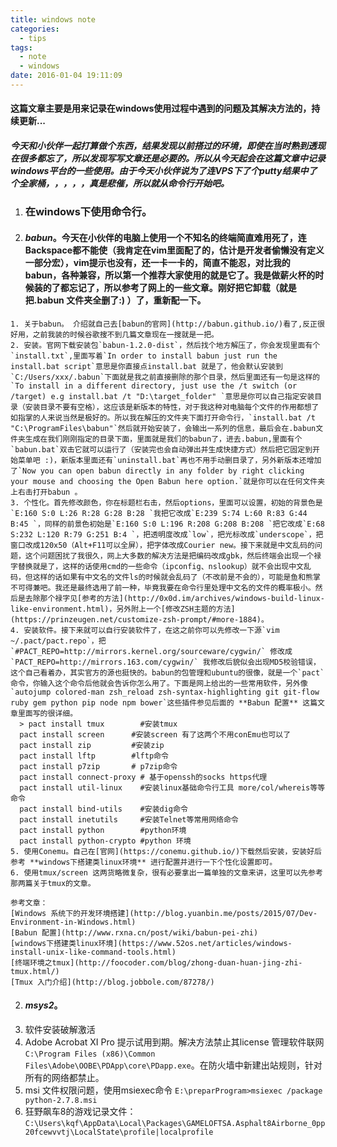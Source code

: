 ```yaml
---
title: windows note
categories:
  - tips
tags:
  - note
  - windows
date: 2016-01-04 19:11:09
---
```


#### 这篇文章主要是用来记录在windows使用过程中遇到的问题及其解决方法的，持续更新...
##### 今天和小伙伴一起打算做个东西，结果发现以前搭过的环境，即使在当时熟到透现在很多都忘了，所以发现写写文章还是必要的。所以从今天起会在这篇文章中记录windows平台的一些使用。由于今天小伙伴说为了连VPS下了个putty结果中了个全家桶，，，，，真是悲催，所以就从命令行开始吧。

1. ### 在windows下使用命令行。
  1.  #### ***babun***。今天在小伙伴的电脑上使用一个不知名的终端简直难用死了，连Backspace都不能使（我肯定在vim里面配了的，估计是开发者偷懒没有定义一部分宏），vim提示也没有，还一卡一卡的，简直不能忍，对比我的babun，各种兼容，所以第一个推荐大家使用的就是它了。我是做薪火杯的时候装的了都忘记了，所以参考了网上的一些文章。刚好把它卸载（就是把.babun 文件夹全删了:) ）了，重新配一下。
    1. 关于babun。 介绍就自己去[babun的官网](http://babun.github.io/)看了,反正很好用，之前我装的时候谷歌搜不到几篇文章现在一搜就是一把。
    2. 安装。官网下载安装包`babun-1.2.0-dist`，然后找个地方解压了，你会发现里面有个`install.txt`,里面写着`In order to install babun just run the install.bat script`意思是你直接点install.bat 就是了，他会默认安装到`C:/Users/xxx/.babun`下面就是我之前直接删除的那个目录，然后里面还有一句是这样的`To install in a different directory, just use the /t switch (or /target) e.g install.bat /t "D:\target_folder" `意思是你可以自己指定安装目录（安装目录不要有空格），这应该是新版本的特性，对于我这种对电脑每个文件的作用都想了如指掌的人来说当然是极好的。所以我在解压的文件夹下面打开命令行，`install.bat /t "C:\ProgramFiles\babun"`然后就开始安装了，会输出一系列的信息，最后会在.babun文件夹生成在我们刚刚指定的目录下面，里面就是我们的babun了，进去.babun,里面有个`babun.bat`双击它就可以运行了（安装完也会自动弹出并生成快捷方式）然后把它固定到开始菜单吧 :)，新版本里面还有`uninstall.bat`再也不用手动删目录了，另外新版本还增加了`Now you can open babun directly in any folder by right clicking your mouse and choosing the Open Babun here option.`就是你可以在任何文件夹上右击打开babun 。
    3. 个性化。首先修改颜色，你在标题栏右击，然后options，里面可以设置，初始的背景色是`E:160 S:0 L:26 R:28 G:28 B:28 `我把它改成`E:239 S:74 L:60 R:83 G:44 B:45 `，同样的前景色初始是`E:160 S:0 L:196 R:208 G:208 B:208 `把它改成`E:68 S:232 L:120 R:79 G:251 B:4 `，把透明度改成`low`，把光标改成`underscope`，把窗口改成120x50（Alt+F11可以全屏），把字体改成Courier new。接下来就是中文乱码的问题，这个问题困扰了我很久，网上大多数的解决方法是把编码改成gbk，然后终端会出现一个禄字替换就是了，这样的话使用cmd的一些命令（ipconfig、nslookup）就不会出现中文乱码，但这样的话如果有中文名的文件ls的时候就会乱码了（不改前是不会的），可能是鱼和熊掌不可得兼吧。我还是最终选用了前一种，毕竟我要在命令行里处理中文名的文件的概率极小。然后是去除那个禄字见[参考的方法](http://0x0d.im/archives/windows-build-linux-like-environment.html)，另外附上一个[修改ZSH主题的方法](https://prinzeugen.net/customize-zsh-prompt/#more-1884)。
    4. 安装软件。接下来就可以自行安装软件了，在这之前你可以先修改一下源`vim ~/.pact/pact.repo`，把`#PACT_REPO=http://mirrors.kernel.org/sourceware/cygwin/` 修改成`PACT_REPO=http://mirrors.163.com/cygwin/` 我修改后貌似会出现MD5校验错误，这个自己看着办，其实官方的源也挺快的。babun的包管理和ubuntu的很像，就是一个`pact`命令，你输入这个命令后他就会告诉你怎么用了。下面是网上给出的一些常用软件，另外像`autojump colored-man zsh_reload zsh-syntax-highlighting git git-flow ruby gem python pip node npm bower`这些插件参见后面的 **Babun 配置** 这篇文章里面写的很详细。
      > pact install tmux        #安装tmux
      pact install screen      #安装screen 有了这两个不用conEmu也可以了  
      pact install zip         #安装zip
      pact install lftp        #lftp命令
      pact install p7zip       # p7zip命令
      pact install connect-proxy # 基于openssh的socks https代理
      pact install util-linux    #安装linux基础命令行工具 more/col/whereis等等命令
      pact install bind-utils    #安装dig命令
      pact install inetutils     #安装Telnet等常用网络命令
      pact install python        #python环境
      pact install python-crypto #python 环境
    5. 使用Conemu。自己在[官网](https://conemu.github.io/)下载然后安装，安装好后参考 **windows下搭建类linux环境** 进行配置并进行一下个性化设置即可。
    6. 使用tmux/screen 这两货略微复杂，很有必要拿出一篇单独的文章来讲，这里可以先参考那两篇关于tmux的文章。

    参考文章：
    [Windows 系统下的开发环境搭建](http://blog.yuanbin.me/posts/2015/07/Dev-Environment-in-Windows.html)
    [Babun 配置](http://www.rxna.cn/post/wiki/babun-pei-zhi)
    [windows下搭建类linux环境](https://www.52os.net/articles/windows-install-unix-like-command-tools.html)
    [终端环境之tmux](http://foocoder.com/blog/zhong-duan-huan-jing-zhi-tmux.html/)
    [Tmux 入门介绍](http://blog.jobbole.com/87278/)

  2. #### ***msys2***。
2. 软件安装破解激活
  1. Adobe Acrobat XI Pro 提示试用到期。解决方法禁止其license 管理软件联网`C:\Program Files (x86)\Common Files\Adobe\OOBE\PDApp\core\PDapp.exe`。在防火墙中新建出站规则，针对所有的网络都禁止。
  2. msi 文件权限问题，使用msiexec命令 `E:\preparProgram>msiexec /package python-2.7.8.msi`
  3. 狂野飙车8的游戏记录文件：`C:\Users\kqf\AppData\Local\Packages\GAMELOFTSA.Asphalt8Airborne_0pp20fcewvvtj\LocalState\profile|localprofile`
